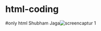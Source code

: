 # html-coding
#only html
Shubham Jaga![screencaptur 1](https://github.com/Shubhamjaga/html-coding/assets/132646885/e7507394-389f-4a4a-bc94-69f2517e4d92)
